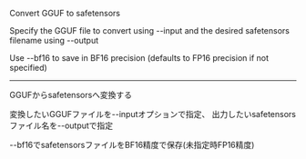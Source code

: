 Convert GGUF to safetensors

Specify the GGUF file to convert using --input and the desired safetensors filename using --output

Use --bf16 to save in BF16 precision (defaults to FP16 precision if not specified)

----
GGUFからsafetensorsへ変換する

変換したいGGUFファイルを--inputオプションで指定、
出力したいsafetensorsファイル名を--outputで指定


--bf16でsafetensorsファイルをBF16精度で保存(未指定時FP16精度)
